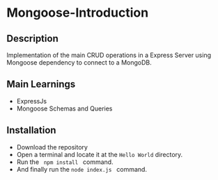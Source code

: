 # Mongoose-Introduction

## Description
Implementation of the main CRUD operations in a Express Server using Mongoose dependency to connect to a MongoDB.

## Main Learnings
 * ExpressJs
 * Mongoose Schemas and Queries

## Installation 
 * Download the repository
 * Open a terminal and locate it at the <code>Hello World</code> directory.
 * Run the <code> npm install </code> command.
 * And finally run the <code>node index.js </code> command.
